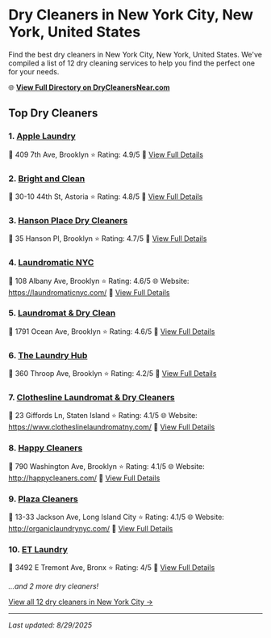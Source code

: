 # Dry Cleaners in New York City, New York, United States

Find the best dry cleaners in New York City, New York, United States. We've compiled a list of 12 dry cleaning services to help you find the perfect one for your needs.

🌐 **[View Full Directory on DryCleanersNear.com](https://drycleanersnear.com/city/US/New%20York/New%20York%20City)**

## Top Dry Cleaners

### 1. [Apple Laundry](https://drycleanersnear.com/dryCleaner/6897fd35f0fbf4db3ddec30b/apple-laundry)
📍 409 7th Ave, Brooklyn
⭐ Rating: 4.9/5
🔗 [View Full Details](https://drycleanersnear.com/dryCleaner/6897fd35f0fbf4db3ddec30b/apple-laundry)

### 2. [Bright and Clean](https://drycleanersnear.com/dryCleaner/6897fd31f0fbf4db3ddec213/bright-and-clean)
📍 30-10 44th St, Astoria
⭐ Rating: 4.8/5
🔗 [View Full Details](https://drycleanersnear.com/dryCleaner/6897fd31f0fbf4db3ddec213/bright-and-clean)

### 3. [Hanson Place Dry Cleaners](https://drycleanersnear.com/dryCleaner/6897fd4ff0fbf4db3ddec69d/hanson-place-dry-cleaners)
📍 35 Hanson Pl, Brooklyn
⭐ Rating: 4.7/5
🔗 [View Full Details](https://drycleanersnear.com/dryCleaner/6897fd4ff0fbf4db3ddec69d/hanson-place-dry-cleaners)

### 4. [Laundromatic NYC](https://drycleanersnear.com/dryCleaner/6897fd37f0fbf4db3ddec34d/laundromatic-nyc)
📍 108 Albany Ave, Brooklyn
⭐ Rating: 4.6/5
🌐 Website: https://laundromaticnyc.com/
🔗 [View Full Details](https://drycleanersnear.com/dryCleaner/6897fd37f0fbf4db3ddec34d/laundromatic-nyc)

### 5. [Laundromat & Dry Clean](https://drycleanersnear.com/dryCleaner/6897fd5ff0fbf4db3ddec73a/laundromat-dry-clean)
📍 1791 Ocean Ave, Brooklyn
⭐ Rating: 4.6/5
🔗 [View Full Details](https://drycleanersnear.com/dryCleaner/6897fd5ff0fbf4db3ddec73a/laundromat-dry-clean)

### 6. [The Laundry Hub](https://drycleanersnear.com/dryCleaner/6897fd36f0fbf4db3ddec32c/the-laundry-hub)
📍 360 Throop Ave, Brooklyn
⭐ Rating: 4.2/5
🔗 [View Full Details](https://drycleanersnear.com/dryCleaner/6897fd36f0fbf4db3ddec32c/the-laundry-hub)

### 7. [Clothesline Laundromat & Dry Cleaners](https://drycleanersnear.com/dryCleaner/6897fd30f0fbf4db3ddec1f2/clothesline-laundromat-dry-cleaners)
📍 23 Giffords Ln, Staten Island
⭐ Rating: 4.1/5
🌐 Website: https://www.clotheslinelaundromatny.com/
🔗 [View Full Details](https://drycleanersnear.com/dryCleaner/6897fd30f0fbf4db3ddec1f2/clothesline-laundromat-dry-cleaners)

### 8. [Happy Cleaners](https://drycleanersnear.com/dryCleaner/6897fd3af0fbf4db3ddec444/happy-cleaners)
📍 790 Washington Ave, Brooklyn
⭐ Rating: 4.1/5
🌐 Website: http://happycleaners.com/
🔗 [View Full Details](https://drycleanersnear.com/dryCleaner/6897fd3af0fbf4db3ddec444/happy-cleaners)

### 9. [Plaza Cleaners](https://drycleanersnear.com/dryCleaner/6897fd5bf0fbf4db3ddec6f9/plaza-cleaners)
📍 13-33 Jackson Ave, Long Island City
⭐ Rating: 4.1/5
🌐 Website: http://organiclaundrynyc.com/
🔗 [View Full Details](https://drycleanersnear.com/dryCleaner/6897fd5bf0fbf4db3ddec6f9/plaza-cleaners)

### 10. [ET Laundry](https://drycleanersnear.com/dryCleaner/6897fd3ff0fbf4db3ddec4ff/et-laundry)
📍 3492 E Tremont Ave, Bronx
⭐ Rating: 4/5
🔗 [View Full Details](https://drycleanersnear.com/dryCleaner/6897fd3ff0fbf4db3ddec4ff/et-laundry)


*...and 2 more dry cleaners!*

[View all 12 dry cleaners in New York City →](https://drycleanersnear.com/city/US/New%20York/New%20York%20City)

---

*Last updated: 8/29/2025*
